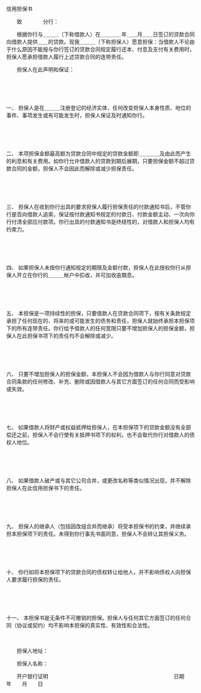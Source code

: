 



信用担保书



 

　　致　　　　分行：

　　根据你行与＿＿＿（下称借款人）在＿＿＿＿年＿＿月＿＿日签订的贷款合同向借款人提供＿＿的贷款。现我＿＿＿（下称担保人）愿意担保：当借款人不论由于什么原因不能按与你行签订的贷款合同规定履行还本、付息及支付有关费用时，担保人愿承担借款人履行上述贷款合同的连带责任。

　　担保人在此声明和保证：

　　

　　

一、
担保人是在＿＿＿注册登记的经济实体，任何改变担保人本身性质、地位的事件、事项发生或有可能发生时，担保人保证及时通知你行。

　　

　　

二、
本项担保金额最高额为贷款合同中规定的贷款金额即＿＿＿＿及由此而产生的利息和有关费用。如你行允许借款人的贷款到期后展期，只要担保金额不超过贷款合同的金额，担保人不会因此而解除或减少担保责任。

　　

　　

三、
担保人在收到你行出具的要求担保人履行担保责任的付款通知书后，不管你行是否向借款人追索，保证按付款通知书规定的付款日、付款金额主动、一次向你行付清全部应付款项。你行出具的付款通知书是终结性的，对借款人和担保人均有约束力。

　　

　　

四、
如果担保人未按你行通知规定的期限及金额付款，担保人在此授权你行从担保人开立在你行的＿＿＿帐户中扣收，并可加收逾期息。

　　

　　

五、
本担保是一项持续性的担保，只要借款人在贷款合同项下，按有关条款规定承担了任何现在的、将来的或可能发生的债务和责任，担保人就始终承担本担保项下的所有连带责任。你行给予借款人的任何宽限只要不增加担保人的担保金额，担保人在此担保书项下的责任均不会解除或减少。

　　

　　

六、
只要不增加担保人的担保金额，本担保人不会因为借款人与你行同意对贷款合同条款的任何修改、补充、删除或因借款人与其它方面签订的任何合同而受影响或失效。

　　

　　

七、
如果借款人将财产或权益抵押给担保人，在本担保项下的贷款金额没有全部偿还之前，担保人不会行使有关抵押书项下的权利，也不会取代你行对借款人的债权人地位。

　　

　　

八、
如果借款人破产或与其它公司合并，或更改名称等类似情况出现，并不解除担保人在此信用担保书下的责任。

　　

　　

九、
担保人的继承人（包括因改组合并而继承）将受本担保书的约束，并继续承担本担保项下的责任。未得到你行事先书面同意，担保人不会转让其担保义务。

　　

　　

十、
你行如将本担保项下的贷款合同的债权转让给他人，并不影响债权人向担保人要求履行担保的责任。

　　

　　

十一、
本担保书是无条件不可撤销的担保。担保人与任何其它方面签订的任何合同（协议或契约）均不影响本担保的真实性、有效性和合法性。　　

　　

　　担保人地址：

　　担保人名称：

　　开户银行证明　　　　　　　　　　　　　　　　　　　　　　　　日期　　年　　月　　日